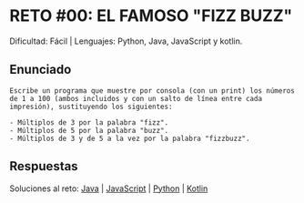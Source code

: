 # RETO #00: EL FAMOSO "FIZZ BUZZ"
Dificultad: Fácil | Lenguajes: Python, Java, JavaScript y kotlin.

## Enunciado

```
Escribe un programa que muestre por consola (con un print) los números de 1 a 100 (ambos incluidos y con un salto de línea entre cada impresión), sustituyendo los siguientes:

- Múltiplos de 3 por la palabra "fizz".
- Múltiplos de 5 por la palabra "buzz".
- Múltiplos de 3 y de 5 a la vez por la palabra "fizzbuzz".
```

## Respuestas

Soluciones al reto: 
[Java](/RETOS/Reto00/Reto00.java) | 
[JavaScript](/RETOS/Reto00/Reto00.js) | 
[Python](/RETOS/Reto00/Reto00.py) |
[Kotlin](/RETOS/Reto00/Reto00.kt)